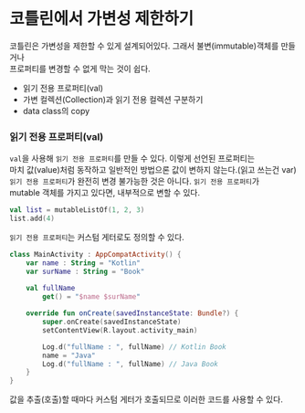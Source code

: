 # 코틀린에서 가변성 제한하기

코틀린은 가변성을 제한할 수 있게 설계되어있다. 그래서 불변(immutable)객체를 만들거나<br>
프로퍼티를 변경할 수 없게 막는 것이 쉽다.


<ul>
<li>읽기 전용 프로퍼티(val)</li>
<li>가변 컬렉션(Collection)과 읽기 전용 컬렉션 구분하기</li>
<li>data class의 copy</li>
</ul>


### 읽기 전용 프로퍼티(val)
`val`을 사용해 `읽기 전용 프로퍼티`를 만들 수 있다. 이렇게 선언된 프로퍼티는<br>
마치 값(value)처럼 동작하고 일반적인 방법으론 값이 변하지 않는다.(읽고 쓰는건 var)<br>
`읽기 전용 프로퍼티`가 완전히 변경 불가능한 것은 아니다. `읽기 전용 프로퍼티`가<br>
mutable 객체를 가지고 있다면, 내부적으로 변할 수 있다.
~~~kotlin
val list = mutableListOf(1, 2, 3)
list.add(4)
~~~
`읽기 전용 프로퍼티`는 커스텀 게터로도 정의할 수 있다.<br>
~~~kotlin
class MainActivity : AppCompatActivity() {
    var name : String = "Kotlin"
    var surName : String = "Book"
    
    val fullName
        get() = "$name $surName"

    override fun onCreate(savedInstanceState: Bundle?) {
        super.onCreate(savedInstanceState)
        setContentView(R.layout.activity_main)

        Log.d("fullName : ", fullName) // Kotlin Book
        name = "Java"
        Log.d("fullName : ", fullName) // Java Book
    }
}
~~~
값을 추출(호출)할 때마다 커스텀 게터가 호출되므로 이러한 코드를 사용할 수 있다.
